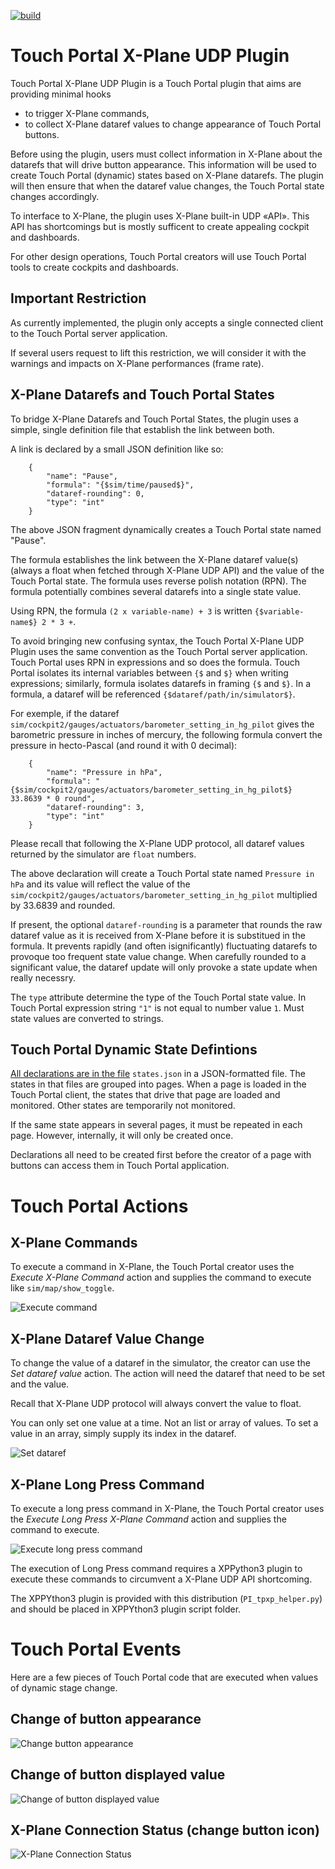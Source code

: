 [![build](https://github.com/devleaks/TouchPortal-X-Plane-UDP/actions/workflows/build.yml/badge.svg)](https://github.com/devleaks/TouchPortal-X-Plane-UDP/actions/workflows/build.yml)


# Touch Portal X-Plane UDP Plugin

Touch Portal X-Plane UDP Plugin is a Touch Portal plugin that aims are providing minimal hooks
 - to trigger X-Plane commands,
 - to collect X-Plane dataref values to change appearance of Touch Portal buttons.

Before using the plugin, users must collect information in X-Plane about the datarefs
that will drive button appearance.
This information will be used to create Touch Portal (dynamic) states based on X-Plane datarefs.
The plugin will then ensure that when the dataref value changes, the Touch Portal state changes accordingly.

To interface to X-Plane, the plugin uses X-Plane built-in UDP «API».
This API has shortcomings but is mostly sufficent to create appealing cockpit and dashboards.

For other design operations, Touch Portal creators will use Touch Portal tools to create cockpits and dashboards.

## Important Restriction

As currently implemented, the plugin only accepts a single connected client to the Touch Portal server application.

If several users request to lift this restriction, we will consider it
with the warnings and impacts on X-Plane performances (frame rate).

## X-Plane Datarefs and Touch Portal States

To bridge X-Plane Datarefs and Touch Portal States, the plugin uses a simple,
single definition file that establish the link between both.

A link is declared by a small JSON definition like so:

```
    {
        "name": "Pause",
        "formula": "{$sim/time/paused$}",
        "dataref-rounding": 0,
        "type": "int"
    }
```

The above JSON fragment dynamically creates a Touch Portal state named "Pause".

The formula establishes the link between the X-Plane dataref value(s)
(always a float when fetched through X-Plane UDP API)
and the value of the Touch Portal state.
The formula uses reverse polish notation (RPN).
The formula potentially combines several datarefs into a single state value.

Using RPN, the formula `(2 x variable-name) + 3` is written `{$variable-name$} 2 * 3 +`.

To avoid bringing new confusing syntax, the Touch Portal X-Plane UDP Plugin uses the same convention
as the Touch Portal server application.
Touch Portal uses RPN in expressions and so does the formula.
Touch Portal isolates its internal variables between `{$` and `$}` when writing expressions;
similarly, formula isolates datarefs in framing `{$` and `$}`.
In a formula, a dataref will be referenced `{$dataref/path/in/simulator$}`.

For exemple, if the dataref `sim/cockpit2/gauges/actuators/barometer_setting_in_hg_pilot`
gives the barometric pressure in inches of mercury,
the following formula convert the pressure in hecto-Pascal (and round it with 0 decimal):
```
    {
        "name": "Pressure in hPa",
        "formula": "{$sim/cockpit2/gauges/actuators/barometer_setting_in_hg_pilot$} 33.8639 * 0 round",
        "dataref-rounding": 3,
        "type": "int"
    }
```

Please recall that following the X-Plane UDP protocol, all dataref values returned by the simulator
are `float` numbers.

The above declaration will create a Touch Portal state named `Pressure in hPa` and its value
will reflect the value of the `sim/cockpit2/gauges/actuators/barometer_setting_in_hg_pilot` multiplied by 33.6839 and rounded.

If present, the optional `dataref-rounding` is a parameter that rounds the raw dataref value as it is received
from X-Plane before it is substitued in the formula.
It prevents rapidly (and often isignificantly) fluctuating datarefs to provoque too frequent state value change.
When carefully rounded to a significant value, the dataref update will only provoke a state update when really necessry.

The `type` attribute determine the type of the Touch Portal state value.
In Touch Portal expression string `"1"` is not equal to number value `1`.
Must state values are converted to strings.

## Touch Portal Dynamic State Defintions

[All declarations are in the file](https://github.com/devleaks/TouchPortal-X-Plane-UDP/blob/main/docs/states.md)
`states.json` in a JSON-formatted file.
The states in that files are grouped into pages.
When a page is loaded in the Touch Portal client, the states that drive that page
are loaded and monitored. Other states are temporarily not monitored.

If the same state appears in several pages, it must be repeated in each page.
However, internally, it will only be created once.

Declarations all need to be created first before the creator of a page with buttons
can access them in Touch Portal application.

# Touch Portal Actions

## X-Plane Commands

To execute a command in X-Plane, the Touch Portal creator uses the _Execute X-Plane Command_ action
and supplies the command to execute like `sim/map/show_toggle`.

![Execute command](https://github.com/devleaks/TouchPortal-X-Plane-UDP/blob/main/docs/execute-command-2.png?raw=true)


## X-Plane Dataref Value Change

To change the value of a dataref in the simulator, the creator can use the _Set dataref value_ action.
The action will need the dataref that need to be set and the value.

Recall that X-Plane UDP protocol will always convert the value to float.

You can only set one value at a time. Not an list or array of values.
To set a value in an array, simply supply its index in the dataref.

![Set dataref](https://github.com/devleaks/TouchPortal-X-Plane-UDP/blob/main/docs/set-dataref-2.png?raw=true)


## X-Plane Long Press Command

To execute a long press command in X-Plane, the Touch Portal creator uses the _Execute Long Press X-Plane Command_ action
and supplies the command to execute.

![Execute long press command](https://github.com/devleaks/TouchPortal-X-Plane-UDP/blob/main/docs/execute-long-command-2.png?raw=true)

The execution of Long Press command requires a XPPython3 plugin to execute these commands
to circumvent a X-Plane UDP API shortcoming.

The XPPYthon3 plugin is provided with this distribution (`PI_tpxp_helper.py`) and should be placed
in XPPYthon3 plugin script folder.

# Touch Portal Events

Here are a few pieces of Touch Portal code that are executed when values of dynamic stage change.

## Change of button appearance

![Change button appearance](https://github.com/devleaks/TouchPortal-X-Plane-UDP/blob/main/docs/change-appearance-event.png?raw=true)

## Change of button displayed value

![Change of button displayed value](https://github.com/devleaks/TouchPortal-X-Plane-UDP/blob/main/docs/baro-value-change.png?raw=true)

## X-Plane Connection Status (change button icon)

![X-Plane Connection Status](https://github.com/devleaks/TouchPortal-X-Plane-UDP/blob/main/docs/connection-status-event.png?raw=true)



